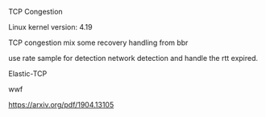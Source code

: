 TCP Congestion

Linux kernel version: 4.19

TCP congestion
mix some recovery handling from bbr

use rate sample for detection network detection and handle the rtt expired.

Elastic-TCP

wwf

https://arxiv.org/pdf/1904.13105
